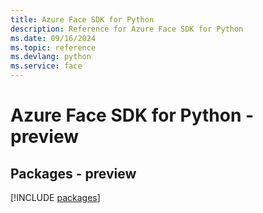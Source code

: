 ```yaml
---
title: Azure Face SDK for Python
description: Reference for Azure Face SDK for Python
ms.date: 09/16/2024
ms.topic: reference
ms.devlang: python
ms.service: face
---
```

# Azure Face SDK for Python - preview
## Packages - preview
[!INCLUDE [packages](face-index.md)]